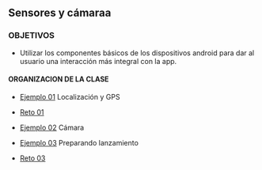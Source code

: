 ## Sensores y cámaraa

### OBJETIVOS 

- Utilizar los componentes básicos de los dispositivos android para dar al usuario una interacción más integral con la app.


#### ORGANIZACION DE LA CLASE 

- [Ejemplo 01](Ejemplo-01) Localización y GPS
- [Reto 01](Reto-01)
	
	
- [Ejemplo 02](Ejemplo-02) Cámara


- [Ejemplo 03](Ejemplo-03) Preparando lanzamiento
- [Reto 03](Reto-03)


